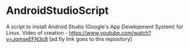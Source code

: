 # AndroidStudioScript
A script to install Android Studio (Google's App Development System) for Linux.
Video of creation - https://www.youtube.com/watch?v=JqmseEFN3c8 [ad.fly link goes to this repository]
